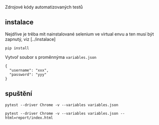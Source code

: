 Zdrojové kódy automatizovaných testů

instalace
---------

Nejdříve je trěba mít nainstalované selenium ve virtual envu a ten musí být zapnutý, viz [../instalace]

`pip install`

Vytvoř soubor s proměnnýma `variables.json`

```
{
  "username": "xxx",
  "password": "yyy"
}
```


spuštění
--------

`pytest --driver Chrome -v --variables variables.json`

`pytest --driver Chrome -v --variables variables.json --html=report/index.html`
